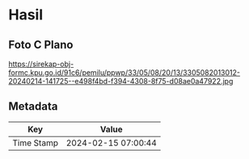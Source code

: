 # Hasil

## Foto C Plano

https://sirekap-obj-formc.kpu.go.id/91c6/pemilu/ppwp/33/05/08/20/13/3305082013012-20240214-141725--e498f4bd-f394-4308-8f75-d08ae0a47922.jpg


## Metadata

| Key        | Value               |
| ---------- | ------------------- |
| Time Stamp | 2024-02-15 07:00:44 |



